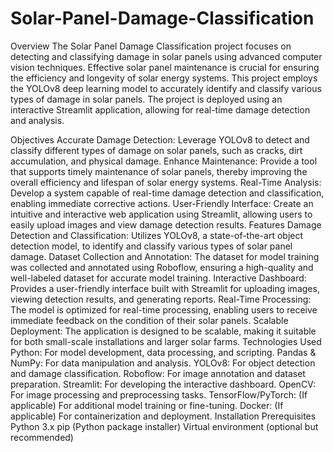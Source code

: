 # Solar-Panel-Damage-Classification
Overview
The Solar Panel Damage Classification project focuses on detecting and classifying damage in solar panels using advanced computer vision techniques. Effective solar panel maintenance is crucial for ensuring the efficiency and longevity of solar energy systems. This project employs the YOLOv8 deep learning model to accurately identify and classify various types of damage in solar panels. The project is deployed using an interactive Streamlit application, allowing for real-time damage detection and analysis.

Objectives
Accurate Damage Detection: Leverage YOLOv8 to detect and classify different types of damage on solar panels, such as cracks, dirt accumulation, and physical damage.
Enhance Maintenance: Provide a tool that supports timely maintenance of solar panels, thereby improving the overall efficiency and lifespan of solar energy systems.
Real-Time Analysis: Develop a system capable of real-time damage detection and classification, enabling immediate corrective actions.
User-Friendly Interface: Create an intuitive and interactive web application using Streamlit, allowing users to easily upload images and view damage detection results.
Features
Damage Detection and Classification: Utilizes YOLOv8, a state-of-the-art object detection model, to identify and classify various types of solar panel damage.
Dataset Collection and Annotation: The dataset for model training was collected and annotated using Roboflow, ensuring a high-quality and well-labeled dataset for accurate model training.
Interactive Dashboard: Provides a user-friendly interface built with Streamlit for uploading images, viewing detection results, and generating reports.
Real-Time Processing: The model is optimized for real-time processing, enabling users to receive immediate feedback on the condition of their solar panels.
Scalable Deployment: The application is designed to be scalable, making it suitable for both small-scale installations and larger solar farms.
Technologies Used
Python: For model development, data processing, and scripting.
Pandas & NumPy: For data manipulation and analysis.
YOLOv8: For object detection and damage classification.
Roboflow: For image annotation and dataset preparation.
Streamlit: For developing the interactive dashboard.
OpenCV: For image processing and preprocessing tasks.
TensorFlow/PyTorch: (If applicable) For additional model training or fine-tuning.
Docker: (If applicable) For containerization and deployment.
Installation
Prerequisites
Python 3.x
pip (Python package installer)
Virtual environment (optional but recommended)
